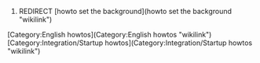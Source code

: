 1.  REDIRECT [howto set the background](howto set the background "wikilink")

[Category:English howtos](Category:English howtos "wikilink") [Category:Integration/Startup howtos](Category:Integration/Startup howtos "wikilink")
